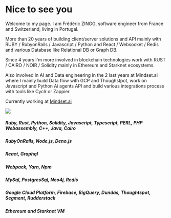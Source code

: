 # Nice to see you

Welcome to my page.
I am Frédéric ZINGG, software engineer from France and Switzerland, living in Portugal.

More than 20 years of building client/server solutions and API mainly with RUBY / RubyonRails / Javascript / Python and React / Websocket / Redis and various Database like Relational DB or Graph DB.

Since 4 years I'm more involved in blockchain technologies work with RUST / CAIRO / NOIR / Solidity mainly in Ethereum and Starknet ecosystems.

Also involved in AI and Data engineering in the 2 last years at Mindset.ai where I mainly build Data flow with GCP and Thoughstpot, work on Javascript and Python Ai agents API and build various integrations process with tools like Cyclr or Zappier. 

Currently working at [Mindset.ai](https://mindset.ai)


![](https://komarev.com/ghpvc/?username=fzingg&color=green)

##### Ruby, Rust, Python, Solidity, Javascript, Typescript, PERL, PHP Webassembly, C++, Java, Cairo
##### RubyOnRails, Node.js, Deno.js
##### React, Graphql
##### Webpack, Yarn, Npm
##### MySql, PostgresSql, Neo4j, Redis
##### Google Cloud Platform, Firebase, BigQuery, Dundas, Thoughtspot, Segment, Rudderstack
##### Ethereum and Starknet VM


<!--
**fzingg/fzingg** is a ✨ _special_ ✨ repository because its `README.md` (this file) appears on your GitHub profile.

Here are some ideas to get you started:

- 🔭 I’m currently working on ...
- 🌱 I’m currently learning ...
- 👯 I’m looking to collaborate on ...
- 🤔 I’m looking for help with ...
- 💬 Ask me about ...
- 📫 How to reach me: ...
- 😄 Pronouns: ...
- ⚡ Fun fact: ...
-->

